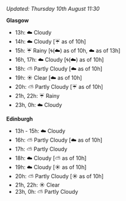 *Updated: Thursday 10th August 11:30*

**Glasgow**

* 13h: :cloud: Cloudy
* 14h: :cloud: Cloudy [:umbrella: as of 10h]
* 15h: :umbrella: Rainy [:cyclone:(:cloud:) as of 10h, :cloud: as of 13h]
* 16h, 17h: :cloud: Cloudy [:cyclone:(:cloud:) as of 10h]
* 18h: :partly_sunny: Partly Cloudy [:cloud: as of 10h]
* 19h: :sunny: Clear [:cloud: as of 10h]
* 20h: :partly_sunny: Partly Cloudy [:umbrella: as of 10h]
* 21h, 22h: :umbrella: Rainy
* 23h, 0h: :cloud: Cloudy

**Edinburgh**

* 13h - 15h: :cloud: Cloudy
* 16h: :partly_sunny: Partly Cloudy [:cloud: as of 10h]
* 17h: :partly_sunny: Partly Cloudy
* 18h: :cloud: Cloudy [:partly_sunny: as of 10h]
* 19h: :cloud: Cloudy [:sunny: as of 10h]
* 20h: :partly_sunny: Partly Cloudy [:sunny: as of 10h]
* 21h, 22h: :sunny: Clear
* 23h, 0h: :partly_sunny: Partly Cloudy
